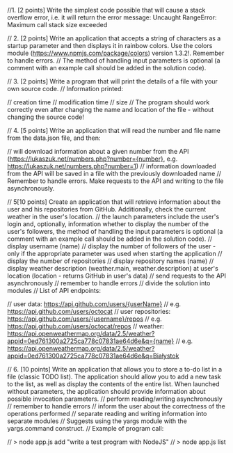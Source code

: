 //1. [2 points] Write the simplest code possible that will cause a stack overflow error, i.e. it will return the error message: Uncaught RangeError: Maximum call stack size exceeded

// 2. [2 points] Write an application that accepts a string of characters as a startup parameter and then displays it in rainbow colors. Use the colors module (https://www.npmjs.com/package/colors) version 1.3.2!. Remember to handle errors.
// The method of handling input parameters is optional (a comment with an example call should be added in the solution code).

// 3. [2 points] Write a program that will print the details of a file with your own source code.
// Information printed:

// creation time
// modification time
// size
// The program should work correctly even after changing the name and location of the file - without changing the source code!

// 4. [5 points] Write an application that will read the number and file name from the data.json file, and then:

// will download information about a given number from the API (https://lukaszuk.net/numbers.php?number={number}, e.g. https://lukaszuk.net/numbers.php?number=1)
// information downloaded from the API will be saved in a file with the previously downloaded name
// Remember to handle errors. Make requests to the API and writing to the file asynchronously.

// 5[10 points] Create an application that will retrieve information about the user and his repositories from GitHub. Additionally, check the current weather in the user's location.
// the launch parameters include the user's login and, optionally, information whether to display the number of the user's followers, the method of handling the input parameters is optional (a comment with an example call should be added in the solution code).
// display username (name)
// display the number of followers of the user - only if the appropriate parameter was used when starting the application
// display the number of repositories
// display repository names (name)
// display weather description (weather.main, weather.description) at user's location (location - returns GitHub in user's data)
// send requests to the API asynchronously
// remember to handle errors
// divide the solution into modules
// List of API endpoints:

// user data: https://api.github.com/users/{userName}
// e.g. https://api.github.com/users/octocat
// user repositories: https://api.github.com/users/{username}/repos
// e.g. https://api.github.com/users/octocat/repos
// weather: https://api.openweathermap.org/data/2.5/weather?appid=0ed761300a2725ca778c07831ae64d6e&q={name}
// e.g. https://api.openweathermap.org/data/2.5/weather?appid=0ed761300a2725ca778c07831ae64d6e&q=Białystok

// 6. [10 points] Write an application that allows you to store a to-do list in a file (classic TODO list). The application should allow you to add a new task to the list, as well as display the contents of the entire list. When launched without parameters, the application should provide information about possible invocation parameters.
// perform reading/writing asynchronously
// remember to handle errors
// inform the user about the correctness of the operations performed
// separate reading and writing information into separate modules
// Suggests using the yargs module with the yargs.command construct.
// Example of program call:

// > node app.js add "write a test program with NodeJS"
// > node app.js list
